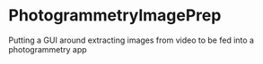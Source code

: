 # PhotogrammetryImagePrep
Putting a GUI around extracting images from video to be fed into a photogrammetry app

